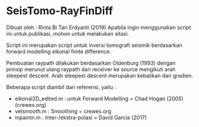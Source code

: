 # SeisTomo-RayFinDiff
Dibuat oleh : Rinta Bi Tari Erdyanti (2019)
Apabila ingin menggunakan script ini untuk publikasi, mohon untuk melakukan sitasi.

Script ini merupakan script untuk inversi tomografi seismik berdasarkan forward modelling eikonal finite difference. 

Pembuatan raypath dilakukan berdasarkan Oldenburg (1993) dengan prinsip merunut ulang raypath dari receiver ke source mengikuti arah steepest descent. Arah steepest descent merupakan kebalikan dari gradien.

Beberapa script diambil dari referensi, yaitu :
  - eikonal2D_edited.m  : untuk Forward Modelling = Chad Hogan (2005) (crewes.org)
  - velsmooth.m         : Smoothing = crewes.org
  - inpaintn.m          : Inter-/ekstra-polasi = David Garcia (2017)

